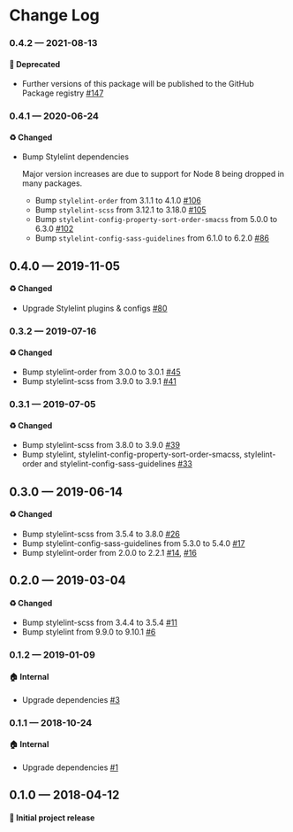 # Change Log

### 0.4.2 — 2021-08-13

#### 🚚 Deprecated

- Further versions of this package will be published to the GitHub Package registry [#147](https://github.com/showbie/showbie-stylelint-config/pull/147)

### 0.4.1 — 2020-06-24

#### ♻️ Changed

- Bump Stylelint dependencies

  Major version increases are due to support for Node 8 being dropped in many packages.

  - Bump `stylelint-order` from 3.1.1 to 4.1.0 [#106](https://github.com/showbie/showbie-stylelint-config/pull/106)
  - Bump `stylelint-scss` from 3.12.1 to 3.18.0 [#105](https://github.com/showbie/showbie-stylelint-config/pull/105)
  - Bump `stylelint-config-property-sort-order-smacss` from 5.0.0 to 6.3.0 [#102](https://github.com/showbie/showbie-stylelint-config/pull/102)
  - Bump `stylelint-config-sass-guidelines` from 6.1.0 to 6.2.0 [#86](https://github.com/showbie/showbie-stylelint-config/pull/86)

## 0.4.0 — 2019-11-05

#### ♻️ Changed

- Upgrade Stylelint plugins & configs [#80](https://github.com/showbie/showbie-stylelint-config/pull/80)

### 0.3.2 — 2019-07-16

#### ♻️ Changed

- Bump stylelint-order from 3.0.0 to 3.0.1 [#45](https://github.com/showbie/showbie-stylelint-config/pull/45)
- Bump stylelint-scss from 3.9.0 to 3.9.1 [#41](https://github.com/showbie/showbie-stylelint-config/pull/41)

### 0.3.1 — 2019-07-05

#### ♻️ Changed

- Bump stylelint-scss from 3.8.0 to 3.9.0 [#39](https://github.com/showbie/showbie-stylelint-config/pull/39)
- Bump stylelint, stylelint-config-property-sort-order-smacss, stylelint-order and stylelint-config-sass-guidelines [#33](https://github.com/showbie/showbie-stylelint-config/pull/33)

## 0.3.0 — 2019-06-14

#### ♻️ Changed

- Bump stylelint-scss from 3.5.4 to 3.8.0 [#26](https://github.com/showbie/showbie-stylelint-config/pull/26)
- Bump stylelint-config-sass-guidelines from 5.3.0 to 5.4.0 [#17](https://github.com/showbie/showbie-stylelint-config/pull/17)
- Bump stylelint-order from 2.0.0 to 2.2.1 [#14](https://github.com/showbie/showbie-stylelint-config/pull/14), [#16](https://github.com/showbie/showbie-stylelint-config/pull/16)

## 0.2.0 — 2019-03-04

#### ♻️ Changed

- Bump stylelint-scss from 3.4.4 to 3.5.4 [#11](https://github.com/showbie/showbie-stylelint-config/pull/11)
- Bump stylelint from 9.9.0 to 9.10.1 [#6](https://github.com/showbie/showbie-stylelint-config/pull/6)

### 0.1.2 — 2019-01-09

#### 🏠 Internal

- Upgrade dependencies [#3](https://github.com/showbie/showbie-stylelint-config/pull/3)

### 0.1.1 — 2018-10-24

#### 🏠 Internal

- Upgrade dependencies [#1](https://github.com/showbie/showbie-stylelint-config/pull/1)

## 0.1.0 — 2018-04-12

#### 🎉 Initial project release
